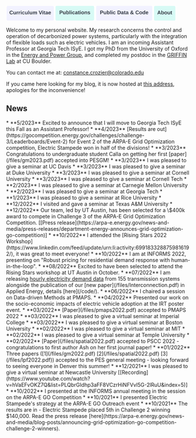 <a href="https://constancecrozier.github.io/cv/"><img src="/images/cv_button.png" alt="drawing" height="40"/></a><a href="https://constancecrozier.github.io/pubs/"><img src="/images/pub_button.png" alt="drawing" height="40"/></a><a href="https://constancecrozier.github.io/code/"><img src="/images/code_button.png" alt="drawing" height="40"/></a><a href="https://constancecrozier.github.io/about/"><img src="/images/about_button.png" alt="drawing" height="40"/></a>

Welcome to my personal website. My research concerns the control and operation of decarbonized power systems, particularly with the integration of flexible loads such as electric vehicles. I am an incoming Assistant Professor at Georgia Tech ISyE. I got my PhD from the University of Oxford in the [Energy and Power Group](https://epg.eng.ox.ac.uk), and completed my postdoc in the [GRIFFIN Lab](http://www.kyrib.com) at CU Boulder. 

You can contact me at: [constance.crozier@colorado.edu](mailto:constance.crozier@colorado.edu)

If you came here looking for my blog, it is now hosted at [this address](https://constancecrozier.wordpress.com), apologies for the inconvenience!

<h2>News</h2>
* **5/2023** Excited to announce that I will move to Georgia Tech ISyE this Fall as an Assistant Professor!
* **4/2023** [Results are out](https://gocompetition.energy.gov/challenges/challenge-3/Leaderboards/Event-2) for Event 2 of the ARPA-E Grid Optimization competition, Electric Stampede won in half of the divisions! 
* **3/2023** Congratulations to undergraduate student Calla on getting her first [paper](/files/gm2023.pdf) accepted into PESGM!
* **3/2023** I was pleased to give a seminar at UC Davis
* **3/2023** I was pleased to give a seminar at Duke University
* **3/2023** I was pleased to give a seminar at Cornell University
* **3/2023** I was pleased to give a seminar at Cornell Tech
* **2/2023** I was pleased to give a seminar at Carnegie Mellon University
* **2/2023** I was pleased to give a seminar at Georgia Tech
* **1/2023** I was pleased to give a seminar at Rice University
* **12/2022** I visited and gave a seminar at Texas A&M University
* **12/2022** Our team, led by UT Austin, has been selected for a \$400k award to compete in Challenge 3 of the ARPA-E Grid Optimization Competition. [[Press release](https://arpa-e.energy.gov/news-and-media/press-releases/department-energy-announces-grid-optimization-go-competition)]
* **10/2022** I attended the [Rising Stars 2022 Workshop](https://www.linkedin.com/feed/update/urn:li:activity:6991833288759816192/), it was great to meet everyone!
* **10/2022** I am at INFORMS 2022, presenting on "Robust pricing for residential demand response with human-in-the-loop".
* **08/2022** Excited to have been selected to attend the Rising Stars workshop at UT Austin in October.
* **07/2022** I am releasing <a href="/files/demand2019.csv" download="demand2019">hourly electricity demand data</a> from 155 transmission systems alongside the publication of our [new paper](/files/Interconnection.pdf) in Applied Energy, details [here](/code/).
* **06/2022** I chaired a session on Data-driven Methods at PMAPS.
* **04/2022** Presented our work on the socio-economic impacts of electric vehicle adoption at the IRT poster event.
* **03/2022** [Paper](/files/pmaps2022.pdf) accepted to PMAPS 2022
* **03/2022** I was pleased to give a virtual seminar at Imperial College
* **03/2022** I was pleased to give a virtual seminar at Boston University
* **02/2022** I was pleased to give a virtual seminar at MIT
* **02/2022** I was pleased to give a virtual seminar at Temple University
* **02/2022** [Paper](/files/spatial2022.pdf) accepted to PSCC 2022 - congratulations to first author Ash on her first journal paper!
* **01/2022** Three papers ([1](/files/gm2022.pdf) [2](/files/spatial2022.pdf) [3](/files/lpf2022.pdf)) accepted to the PES general meeting - looking forward to seeing everyone in Denver this summer!
* **12/2021** I was pleased to give a virtual seminar at Newcastle University [[Recording](https://www.youtube.com/watch?v=hVaEFvOKZ7Q&list=PLQbrGIdhp3aFF8VCzrHiNFVvl5G-2lRuU&index=5)]
* **10/2022** I presented at the INFORMS annual meeting in the session on the ARPA-E GO Competition
* **10/2021** I presented Electric Stampede's strategy at the ARPA-E GO Outreach event
* **10/2021** The results are in - Electric Stampede placed 5th in Challenge 2 winning $140,000. Read the press release [here](https://arpa-e.energy.gov/news-and-media/blog-posts/announcing-grid-optimization-go-competition-challenge-2-winners). 